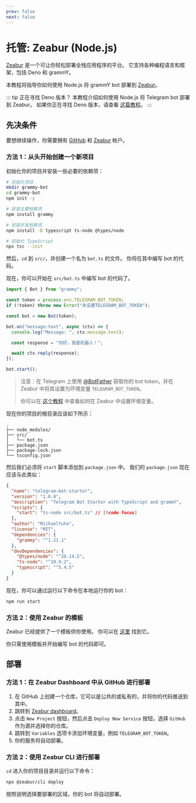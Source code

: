 ```yaml
---
prev: false
next: false
---
```


# 托管: Zeabur (Node.js)

[Zeabur](https://zeabur.com) 是一个可让你轻松部署全栈应用程序的平台。
它支持各种编程语言和框架，包括 Deno 和 grammY。

本教程将指导你如何使用 Node.js 将 grammY bot 部署到 [Zeabur](https://zeabur.com)。

::: tip 正在寻找 Deno 版本？
本教程介绍如何使用 Node.js 将 Telegram bot 部署到 Zeabur。
如果你正在寻找 Deno 版本，请查看 [这篇教程](./zeabur-deno)。
:::

## 先决条件

要想继续操作，你需要拥有 [GitHub](https://github.com) 和 [Zeabur](https://zeabur.com) 帐户。

### 方法 1：从头开始创建一个新项目

初始化你的项目并安装一些必要的依赖项：

```sh
# 初始化项目
mkdir grammy-bot
cd grammy-bot
npm init -y

# 安装主要依赖项
npm install grammy

# 安装开发依赖项
npm install -D typescript ts-node @types/node

# 初始化 TypeScript
npx tsc --init
```

然后，`cd` 到 `src/`，并创建一个名为 `bot.ts` 的文件。
你将在其中编写 bot 的代码。

现在，你可以开始在 `src/bot.ts` 中编写 bot 的代码了。

```ts
import { Bot } from "grammy";

const token = process.env.TELEGRAM_BOT_TOKEN;
if (!token) throw new Error("未设置TELEGRAM_BOT_TOKEN");

const bot = new Bot(token);

bot.on("message:text", async (ctx) => {
  console.log("Message: ", ctx.message.text);

  const response = "你好，我是机器人！";

  await ctx.reply(response);
});

bot.start();
```

> 注意：在 Telegram 上使用 [@BotFather](https://t.me/BotFather) 获取你的 bot token，并在 Zeabur 中将其设置为环境变量 `TELEGRAM_BOT_TOKEN`。
>
> 你可以在 [这个教程](https://zeabur.com/docs/zh-CN/deploy/variables) 中查看如何在 Zeabur 中设置环境变量。

现在你的项目的根目录应该如下所示：

```asciiart:no-line-numbers
.
├── node_modules/
├── src/
│   └── bot.ts
├── package.json
├── package-lock.json
└── tsconfig.json
```

然后我们必须将 `start` 脚本添加到 `package.json` 中。
我们的 `package.json` 现在应该与此类似：

```json
{
  "name": "telegram-bot-starter",
  "version": "1.0.0",
  "description": "Telegram Bot Starter with TypeScript and grammY",
  "scripts": {
    "start": "ts-node src/bot.ts" // [!code focus]
  },
  "author": "MichaelYuhe",
  "license": "MIT",
  "dependencies": {
    "grammy": "^1.21.1"
  },
  "devDependencies": {
    "@types/node": "^20.14.5",
    "ts-node": "^10.9.2",
    "typescript": "^5.4.5"
  }
}
```

现在，你可以通过运行以下命令在本地运行你的 bot：

```sh
npm run start
```

### 方法 2：使用 Zeabur 的模板

Zeabur 已经提供了一个模板供你使用。
你可以在 [这里](https://github.com/zeabur/deno-telegram-bot-starter) 找到它。

你只需使用模板并开始编写 bot 的代码即可。

## 部署

### 方法 1：在 Zeabur Dashboard 中从 GitHub 进行部署

1. 在 GitHub 上创建一个仓库，它可以是公共的或私有的，并将你的代码推送到其中。
2. 跳转到 [Zeabur dashboard](https://dash.zeabur.com)。
3. 点击 `New Project` 按钮，然后点击 `Deploy New Service` 按钮，选择 `GitHub` 作为源并选择你的仓库。
4. 跳转到 `Variables` 选项卡添加环境变量，例如 `TELEGRAM_BOT_TOKEN`。
5. 你的服务将自动部署。

### 方法 2：使用 Zeabur CLI 进行部署

`cd` 进入你的项目目录并运行以下命令：

```sh
npx @zeabur/cli deploy
```

按照说明选择要部署的区域，你的 bot 将自动部署。
